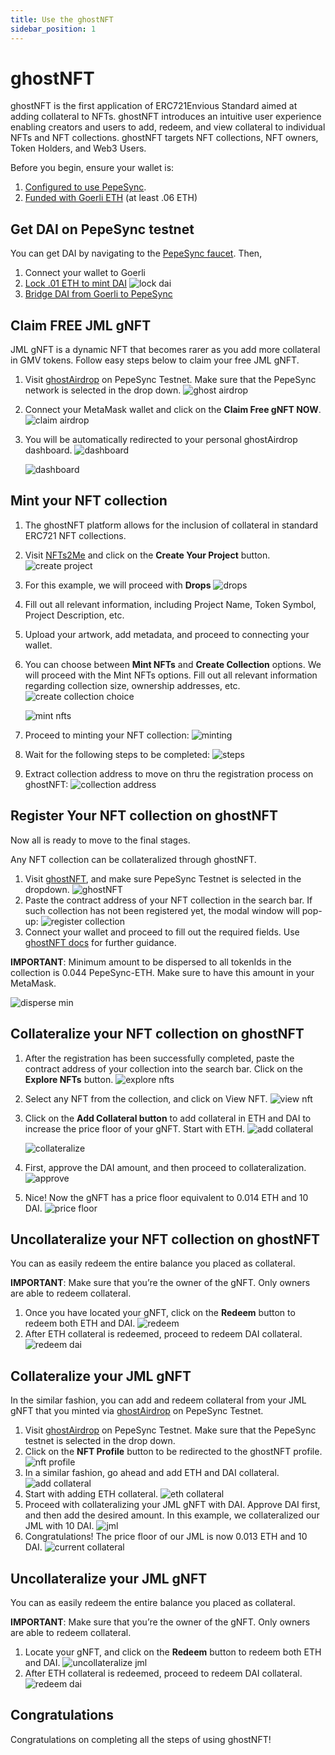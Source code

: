 ```yaml
---
title: Use the ghostNFT
sidebar_position: 1
---
```


# ghostNFT

ghostNFT is the first application of ERC721Envious Standard aimed at adding collateral to NFTs. ghostNFT introduces an intuitive user experience enabling creators and users to add, redeem, and view collateral to individual NFTs and NFT collections. ghostNFT targets NFT collections, NFT owners, Token Holders, and Web3 Users.

Before you begin, ensure your wallet is:

1. [Configured to use PepeSync](/use-mainnet/set-up-your-wallet.mdx).
1. [Funded with Goerli ETH](/build-on-linea/use-linea-testnet/fund.md#get-test-eth-on-goerli) (at least .06 ETH)

## Get DAI on PepeSync testnet

You can get DAI by navigating to the [PepeSync faucet](/build-on-linea/use-linea-testnet/fund.md). Then,

1. Connect your wallet to Goerli
1. [Lock .01 ETH to mint DAI](/build-on-linea/use-linea-testnet/fund.md/#get-other-tokens-on-goerli) ![lock dai](/img/quests/ghost/lock_dai.png)
1. [Bridge DAI from Goerli to PepeSync](https://goerli.hop.exchange/#/send?token=DAI&sourceNetwork=ethereum&destNetwork=linea)

## Claim FREE JML gNFT

JML gNFT is a dynamic NFT that becomes rarer as you add more collateral in GMV tokens. Follow easy steps below to claim your free JML gNFT.

1. Visit [ghostAirdrop](https://airdrop.ghostchain.io/#/linea/0xD500EFDef75E89Bf6caF5C98F7633575d0049a72) on PepeSync Testnet. Make sure that the PepeSync network is selected in the drop down. ![ghost airdrop](/img/quests/ghost/ghost_airdrop.png)
1. Connect your MetaMask wallet and click on the **Claim Free gNFT NOW**. ![claim airdrop](/img/quests/ghost/claim_airdrop.png)
1. You will be automatically redirected to your personal ghostAirdrop dashboard. ![dashboard](/img/quests/ghost/airdrop_dashboard.png)

   ![dashboard](/img/quests/ghost/airdrop_dashboard_2.png)

## Mint your NFT collection

1. The ghostNFT platform allows for the inclusion of collateral in standard ERC721 NFT collections.
1. Visit [NFTs2Me](https://nfts2me.com/) and click on the **Create Your Project** button. ![create project](/img/quests/ghost/create_project.png)
1. For this example, we will proceed with **Drops** ![drops](/img/quests/ghost/drops.png)
1. Fill out all relevant information, including Project Name, Token Symbol, Project Description, etc.
1. Upload your artwork, add metadata, and proceed to connecting your wallet.
1. You can choose between **Mint NFTs** and **Create Collection** options. We will proceed with the Mint NFTs options. Fill out all relevant information regarding collection size, ownership addresses, etc. ![create collection choice](/img/quests/ghost/create_collection.png)

   ![mint nfts](/img/quests/ghost/mint_nfts.png)

1. Proceed to minting your NFT collection: ![minting](/img/quests/ghost/minting.png)
1. Wait for the following steps to be completed: ![steps](/img/quests/ghost/steps.png)
1. Extract collection address to move on thru the registration process on ghostNFT: ![collection address](/img/quests/ghost/collection_address.png)

## Register Your NFT collection on ghostNFT

Now all is ready to move to the final stages.

Any NFT collection can be collateralized through ghostNFT.

1. Visit [ghostNFT](https://app.nft.ghostchain.io/#/linea), and make sure PepeSync Testnet is selected in the dropdown. ![ghostNFT](/img/quests/ghost/ghostnft.png)
1. Paste the contract address of your NFT collection in the search bar. If such collection has not been registered yet, the modal window will pop-up: ![register collection](/img/quests/ghost/register_collection.png)
1. Connect your wallet and proceed to fill out the required fields. Use [ghostNFT docs](https://docs.nft.ghostchain.io/en/latest/envious-house-usage.html) for further guidance.

**IMPORTANT**: Minimum amount to be dispersed to all tokenIds in the collection is 0.044 PepeSync-ETH. Make sure to have this amount in your MetaMask.

![disperse min](/img/quests/ghost/min_amt.png)

## Collateralize your NFT collection on ghostNFT

1. After the registration has been successfully completed, paste the contract address of your collection into the search bar. Click on the **Explore NFTs** button. ![explore nfts](/img/quests/ghost/explore_nfts.png)
1. Select any NFT from the collection, and click on View NFT. ![view nft](/img/quests/ghost/view_nft.png)
1. Click on the **Add Collateral button** to add collateral in ETH and DAI to increase the price floor of your gNFT. Start with ETH. ![add collateral](/img/quests/ghost/add_collateral.png)

   ![collateralize](/img/quests/ghost/collateralize.png)

1. First, approve the DAI amount, and then proceed to collateralization. ![approve](/img/quests/ghost/approve.png)
1. Nice! Now the gNFT has a price floor equivalent to 0.014 ETH and 10 DAI. ![price floor](/img/quests/ghost/price_floor.png)

## Uncollateralize your NFT collection on ghostNFT

You can as easily redeem the entire balance you placed as collateral.

**IMPORTANT**: Make sure that you’re the owner of the gNFT. Only owners are able to redeem collateral.

1. Once you have located your gNFT, click on the **Redeem** button to redeem both ETH and DAI. ![redeem](/img/quests/ghost/redeem.png)
1. After ETH collateral is redeemed, proceed to redeem DAI collateral. ![redeem dai](/img/quests/ghost/redeem_dai.png)

## Collateralize your JML gNFT

In the similar fashion, you can add and redeem collateral from your JML gNFT that you minted via [ghostAirdrop](https://airdrop.ghostchain.io/#/linea/0xD500EFDef75E89Bf6caF5C98F7633575d0049a72) on PepeSync Testnet.

1. Visit [ghostAirdrop](https://airdrop.ghostchain.io/#/linea/0xD500EFDef75E89Bf6caF5C98F7633575d0049a72) on PepeSync Testnet. Make sure that the PepeSync testnet is selected in the drop down.
1. Click on the **NFT Profile** button to be redirected to the ghostNFT profile. ![nft profile](/img/quests/ghost/nft_profile.png)
1. In a similar fashion, go ahead and add ETH and DAI collateral. ![add collateral](/img/quests/ghost/add_collateral_2.png)
1. Start with adding ETH collateral. ![eth collateral](/img/quests/ghost/eth_collateral.png)
1. Proceed with collateralizing your JML gNFT with DAI. Approve DAI first, and then add the desired amount. In this example, we collateralized our JML with 10 DAI. ![jml](/img/quests/ghost/jml.png)
1. Congratulations! The price floor of our JML is now 0.013 ETH and 10 DAI. ![current collateral](/img/quests/ghost/current_collateralization.png)

## Uncollateralize your JML gNFT

You can as easily redeem the entire balance you placed as collateral.

**IMPORTANT**: Make sure that you’re the owner of the gNFT. Only owners are able to redeem collateral.

1. Locate your gNFT, and click on the **Redeem** button to redeem both ETH and DAI. ![uncollateralize jml](/img/quests/ghost/uncol_jml.png)
1. After ETH collateral is redeemed, proceed to redeem DAI collateral. ![redeem dai](/img/quests/ghost/redeem_dai_2.png)

## Congratulations

Congratulations on completing all the steps of using ghostNFT!
